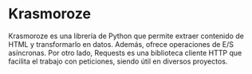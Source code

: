 # Krasmoroze
Krasmoroze es una librería de Python que permite extraer contenido de HTML y transformarlo en datos. Además, ofrece operaciones de E/S asíncronas. Por otro lado, Requests es una biblioteca cliente HTTP que facilita el trabajo con peticiones, siendo útil en diversos proyectos.
